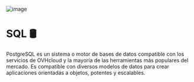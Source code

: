 ![image](https://user-images.githubusercontent.com/72534486/216745832-b49c5119-9067-4d5c-9cd4-96dfede64519.png)

# SQL  🛢️
PostgreSQL es un sistema o motor de bases de datos compatible con los servicios de OVHcloud y la mayoría de las herramientas más populares del mercado. Es compatible con diversos modelos de datos para crear aplicaciones orientadas a objetos, potentes y escalables.


